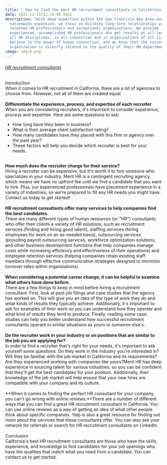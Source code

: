 ```yaml
---
title: " How to find the best HR recruitment consultants in California."
date: 2022-11-15T12:18:00.992Z
description: "With deep expertise within the San Francisco Bay Area and recent
  nationwide expansion, we focus on building long-term relationships with
  talented HR professionals and exceptional organizations. We provide
  experienced, accomplished HR professionals who get results at all levels, in
  all HR disciplines, in all industries and in organizations of all sizes. We
  believe in the power of human connection, and we know that the success of an
  organization is directly related to the quality of their HR department. "
image: img/b.png
---
```

<!--StartFragment-->

<!--StartFragment-->

###### [HR recruitment consultants](https://www.merithr.com/find-a-human-resources-consultant/?utm_source=bookmarking&utm_medium=a-november&utm_campaign=hr-consultant)

<!--EndFragment-->

Introduction \
When it comes to HR recruitment in California, there are a lot of agencies to choose from. However, not all of them are created equal.\
\
**Differentiate the experience, process, and expertise of each recruiter**\
When you are considering recruiters, it's important to consider experience, process and expertise. Here are some questions to ask:

* How long have they been in business?
* What is their average client satisfaction rating?
* How many candidates have they placed with this firm or agency over the past year?
* These factors will help you decide which recruiter is best for your needs.

​\
**How much does the recruiter charge for their service?**\
Hiring a recruiter can be expensive, but it's worth it to hire someone who specializes in your industry. Merit HR is a contingent recruiting agency, which means we have no upfront fee until we find a candidate that you want to hire. Plus, our experienced professionals have placement experience in a variety of industries, so we're prepared to fill any HR needs you might have. Contact us today to get started!\
\
**HR recruitment consultants offer many services to help companies find the best candidates.**\
There are many different types of human resources (or "HR") consultants who offer their clients a variety of HR solutions, such as recruitment services (finding and hiring good talent), staffing services (hiring employees for work on an as-needed basis), outsourcing services (providing payroll outsourcing services, workforce optimization solutions, and other business development functions that help companies manage costs while increasing efficiency and effectiveness of their operations) and employee retention services (helping companies retain existing staff members through effective communication strategies designed to minimize turnover rates within organizations).\
\
**When considering a potential career change, it can be helpful to examine what others have done before.**\
There are a few things to keep in mind before hiring a recruitment consultant. First, look at past job filings and case studies that the agency has worked on. This will give you an idea of the type of work they do and what kinds of results they typically achieve. Additionally, it's important to ask for examples of their work so you can understand how they operate and what kind of results they tend to produce. Finally, reading some case studies can help you better understand how successful recruitment consultants operate in similar situations as yours or someone else's.\
\
**Do the recruiter work in your industry or on positions that are similar to the job you are applying for?**\
In order to find a recruiter that's right for your needs, it's important to ask yourself some questions. Do they work in the industry you're interested in? Will they be familiar with the job market in California and its requirements? Are they experienced working with companies like yours?Merit HR has deep experience in sourcing talent for various industries, so you can be confident that they'll get the best candidates for your position. Additionally, their knowledge of the job market will help ensure that your new hires are compatible with your company and its culture.\
​\
**When it comes to finding the perfect HR consultant for your company, you can't go wrong with online reviews.**There are a number of different ways that you can find a great HR recruitment consultant in California. You can use online reviews as a way of getting an idea of what other people think about specific companies. Yelp is also a great resource for finding out more about the services that these consultants offer. You can also ask your network for referrals or search for HR recruitment consultants on LinkedIn.\
\
Conclusion\
​California's best HR recruitment consultants are those who have the skills, experience, and knowledge to find candidates for your job openings who have the qualities that match what you need from a candidate. You can contact us to get started.

<!--EndFragment-->